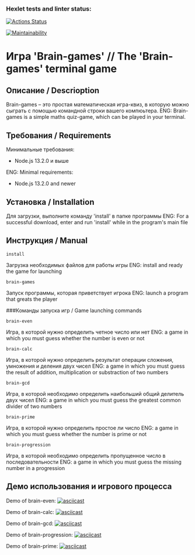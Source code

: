 ### Hexlet tests and linter status:
[![Actions Status](https://github.com/bdzhev/frontend-project-44/actions/workflows/hexlet-check.yml/badge.svg)](https://github.com/bdzhev/frontend-project-44/actions)

[![Maintainability](https://api.codeclimate.com/v1/badges/5be3bc33b45e657f2411/maintainability)](https://codeclimate.com/github/bdzhev/frontend-project-44/maintainability)


# Игра 'Brain-games' // The 'Brain-games' terminal game

## Описание / Descrioption
Brain-games – это простая математическая игра-квиз, в которую можно сыграть с помощью командной строки  вашего компюьтера.
ENG: Brain-games is a simple maths quiz-game, which can be played in your terminal.

## Требования / Requirements
Минимальные требования:
- Node.js 13.2.0 и выше

ENG: Minimal requirements:
- Node.js 13.2.0 and newer

## Установка / Installation
Для загрузки, выполните команду 'install' в папке программы
ENG: For a successful download, enter and run 'install' while in the program's main file

## Инструкция / Manual
```
install
```
Загрузка необходимых файлов для работы игры
ENG: install and ready the game for launching


```
brain-games
```
Запуск программы, которая приветствует игрока
ENG:  launch a program that greats the player 


###Команды запуска игр / Game launching commands
```
brain-even
```
Игра, в  которой нужно определить четное число или нет
ENG: a game in which you must guess whether the number is even or not
```
brain-calc
```
Игра, в  которой нужно определить результат операции сложения, умножения и деления двух чисел
ENG: a game in which you must guess the result of addition, multiplication or substraction of two numbers
```
brain-gcd
```
Игра, в которой необходимо определить наибольший общий делитель двух чисел 
ENG: a game in which you must guess the greatest common divider of two numbers
```
brain-prime
```
Игра, в которой нужно определить простое ли число
ENG: a game in which you must guess whether the number is prime or not
```
brain-progression
```
Игра, в которой необходимо определить пропущенное число в последовательности
ENG: a game in which you must guess the missing number in a progression


## Демо использования и игрового процесса

Demo of brain-even:
[![asciicast](https://asciinema.org/a/661668.svg)](https://asciinema.org/a/661668)

Demo of brain-calc:
[![asciicast](https://asciinema.org/a/661667.svg)](https://asciinema.org/a/661667)

Demo of brain-gcd:
[![asciicast](https://asciinema.org/a/661678.svg)](https://asciinema.org/a/661678)

Demo of brain-progression:
[![asciicast](https://asciinema.org/a/661698.svg)](https://asciinema.org/a/661698)

Demo of brain-prime:
[![asciicast](https://asciinema.org/a/Y9ioaqnJ8InxQGNeZmzpWHcza.svg)](https://asciinema.org/a/Y9ioaqnJ8InxQGNeZmzpWHcza)
